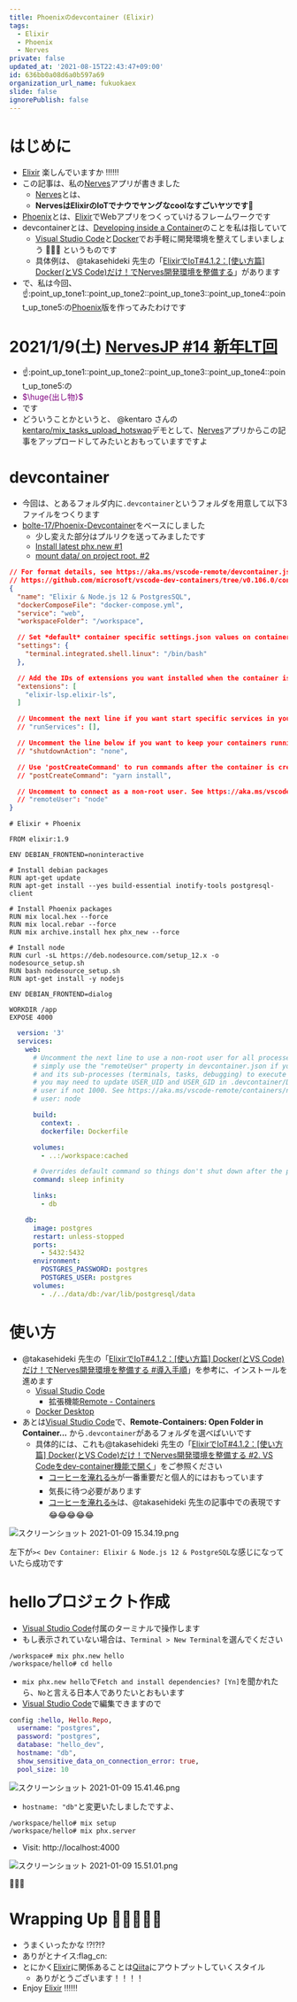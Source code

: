 ```yaml
---
title: Phoenixのdevcontainer (Elixir)
tags:
  - Elixir
  - Phoenix
  - Nerves
private: false
updated_at: '2021-08-15T22:43:47+09:00'
id: 636bb0a08d6a0b597a69
organization_url_name: fukuokaex
slide: false
ignorePublish: false
---
```

# はじめに
- [Elixir](https://elixir-lang.org/) 楽しんでいますか :bangbang::bangbang::bangbang:
- この記事は、私の[Nerves](https://www.nerves-project.org/)アプリが書きました
    - [Nerves](https://www.nerves-project.org/)とは、
    - **NervesはElixirのIoTでナウでヤングなcoolなすごいヤツです:rocket:**
- [Phoenix](https://www.phoenixframework.org/)とは、[Elixir](https://elixir-lang.org/)でWebアプリをつくっていけるフレームワークです
- devcontainerとは、[Developing inside a Container](https://code.visualstudio.com/docs/remote/containers)のことを私は指していて
    - [Visual Studio Code](https://azure.microsoft.com/ja-jp/products/visual-studio-code/)と[Docker](https://www.docker.com/)でお手軽に開発環境を整えてしまいましょう :rocket::rocket::rocket: というものです
    - 具体例は、 @takasehideki 先生の「[ElixirでIoT#4.1.2：[使い方篇] Docker(とVS Code)だけ！でNerves開発環境を整備する](https://qiita.com/takasehideki/items/27005ba9c0d9eb693ea9)」があります
- で、私は今回、:point_up::point_up_tone1::point_up_tone2::point_up_tone3::point_up_tone4::point_up_tone5:の[Phoenix](https://www.phoenixframework.org/)版を作ってみたわけです

# 2021/1/9(土) [NervesJP #14 新年LT回](https://nerves-jp.connpass.com/event/199455/)
- :point_up::point_up_tone1::point_up_tone2::point_up_tone3::point_up_tone4::point_up_tone5:の
- <font color="purple">$\huge{出し物}$</font>
- です
- どういうことかというと、 @kentaro さんの[kentaro/mix_tasks_upload_hotswap](https://github.com/kentaro/mix_tasks_upload_hotswap)デモとして、[Nerves](https://www.nerves-project.org/)アプリからこの記事をアップロードしてみたいとおもっていますですよ

# devcontainer
- 今回は、とあるフォルダ内に`.devcontainer`というフォルダを用意して以下3ファイルをつくります
- [bolte-17/Phoenix-Devcontainer](https://github.com/bolte-17/Phoenix-Devcontainer)をベースにしました
    - 少し変えた部分はプルリクを送ってみましたです
    - [Install latest phx.new #1](https://github.com/bolte-17/Phoenix-Devcontainer/pull/1)
    - [mount data/ on project root. #2](https://github.com/bolte-17/Phoenix-Devcontainer/pull/2)

```json:.devcontainer/devcontainer.json
// For format details, see https://aka.ms/vscode-remote/devcontainer.json or this file's README at:
// https://github.com/microsoft/vscode-dev-containers/tree/v0.106.0/containers/elm
{
  "name": "Elixir & Node.js 12 & PostgresSQL",
  "dockerComposeFile": "docker-compose.yml",
  "service": "web",
  "workspaceFolder": "/workspace",

  // Set *default* container specific settings.json values on container create.
  "settings": {
    "terminal.integrated.shell.linux": "/bin/bash"
  },

  // Add the IDs of extensions you want installed when the container is created.
  "extensions": [
    "elixir-lsp.elixir-ls",
  ]

  // Uncomment the next line if you want start specific services in your Docker Compose config.
  // "runServices": [],

  // Uncomment the line below if you want to keep your containers running after VS Code shuts down.
  // "shutdownAction": "none",

  // Use 'postCreateCommand' to run commands after the container is created.
  // "postCreateCommand": "yarn install",

  // Uncomment to connect as a non-root user. See https://aka.ms/vscode-remote/containers/non-root.
  // "remoteUser": "node"
}
```

```docker:.devcontainer/Dockerfile
# Elixir + Phoenix

FROM elixir:1.9

ENV DEBIAN_FRONTEND=noninteractive

# Install debian packages
RUN apt-get update
RUN apt-get install --yes build-essential inotify-tools postgresql-client

# Install Phoenix packages
RUN mix local.hex --force
RUN mix local.rebar --force
RUN mix archive.install hex phx_new --force

# Install node
RUN curl -sL https://deb.nodesource.com/setup_12.x -o nodesource_setup.sh
RUN bash nodesource_setup.sh
RUN apt-get install -y nodejs

ENV DEBIAN_FRONTEND=dialog

WORKDIR /app
EXPOSE 4000
```

```docker:.devcontainer/docker-compose.yml
  version: '3'
  services:
    web:
      # Uncomment the next line to use a non-root user for all processes. You can also
      # simply use the "remoteUser" property in devcontainer.json if you just want VS Code
      # and its sub-processes (terminals, tasks, debugging) to execute as the user. On Linux,
      # you may need to update USER_UID and USER_GID in .devcontainer/Dockerfile to match your
      # user if not 1000. See https://aka.ms/vscode-remote/containers/non-root for details.
      # user: node

      build:
        context: .
        dockerfile: Dockerfile

      volumes:
        - ..:/workspace:cached

      # Overrides default command so things don't shut down after the process ends.
      command: sleep infinity

      links:
        - db

    db:
      image: postgres
      restart: unless-stopped
      ports:
        - 5432:5432
      environment:
        POSTGRES_PASSWORD: postgres
        POSTGRES_USER: postgres
      volumes:
        - ./../data/db:/var/lib/postgresql/data
```

# 使い方
- @takasehideki 先生の「[ElixirでIoT#4.1.2：[使い方篇] Docker(とVS Code)だけ！でNerves開発環境を整備する #導入手順](https://qiita.com/takasehideki/items/27005ba9c0d9eb693ea9#%E5%B0%8E%E5%85%A5%E6%89%8B%E9%A0%86)」を参考に、インストールを進めます
    - [Visual Studio Code](https://code.visualstudio.com/download)
        - 拡張機能[Remote - Containers](https://marketplace.visualstudio.com/items?itemName=ms-vscode-remote.remote-containers)
    - [Docker Desktop](https://www.docker.com/products/docker-desktop)
- あとは[Visual Studio Code](https://code.visualstudio.com/download)で、**Remote-Containers: Open Folder in Container...** から`.devcontainer`があるフォルダを選べばいいです
    - 具体的には、これも@takasehideki 先生の「[ElixirでIoT#4.1.2：[使い方篇] Docker(とVS Code)だけ！でNerves開発環境を整備する #2. VS Codeをdev-container機能で開く](https://qiita.com/takasehideki/items/27005ba9c0d9eb693ea9#2-vs-code%E3%82%92dev-container%E6%A9%9F%E8%83%BD%E3%81%A7%E9%96%8B%E3%81%8F)」をご参照ください
        - [コーヒーを淹れる:coffee:](https://qiita.com/takasehideki/items/27005ba9c0d9eb693ea9#3-%E3%82%B3%E3%83%BC%E3%83%92%E3%83%BC%E3%82%92%E6%B7%B9%E3%82%8C%E3%82%8Bcoffee)が一番重要だと個人的にはおもっています
        - 気長に待つ必要があります
        - [コーヒーを淹れる:coffee:](https://qiita.com/takasehideki/items/27005ba9c0d9eb693ea9#3-%E3%82%B3%E3%83%BC%E3%83%92%E3%83%BC%E3%82%92%E6%B7%B9%E3%82%8C%E3%82%8Bcoffee)は、@takasehideki 先生の記事中での表現です :joy::joy::joy::joy::joy:

![スクリーンショット 2021-01-09 15.34.19.png](https://qiita-image-store.s3.ap-northeast-1.amazonaws.com/0/131808/63ddeaaa-a162-00cd-4d8c-445036c0d982.png)

左下が`>< Dev Container: Elixir & Node.js 12 & PostgreSQL`な感じになっていたら成功です



# helloプロジェクト作成

- [Visual Studio Code](https://code.visualstudio.com/download)付属のターミナルで操作します
- もし表示されていない場合は、`Terminal > New Terminal`を選んでください

```
/workspace# mix phx.new hello
/workspace/hello# cd hello
```

- `mix phx.new hello`で`Fetch and install dependencies? [Yn]`を聞かれたら、`No`と言える日本人でありたいとおもいます
- [Visual Studio Code](https://code.visualstudio.com/download)で編集できますので

```elixir:hello/config/dev.exs
config :hello, Hello.Repo,
  username: "postgres",
  password: "postgres",
  database: "hello_dev",
  hostname: "db",
  show_sensitive_data_on_connection_error: true,
  pool_size: 10
```

![スクリーンショット 2021-01-09 15.41.46.png](https://qiita-image-store.s3.ap-northeast-1.amazonaws.com/0/131808/adeea5df-45dc-f2aa-22c7-c43d01ec68fd.png)


- `hostname: "db"`と変更いたしましたですよ、


```
/workspace/hello# mix setup
/workspace/hello# mix phx.server
```

- Visit: http://localhost:4000

![スクリーンショット 2021-01-09 15.51.01.png](https://qiita-image-store.s3.ap-northeast-1.amazonaws.com/0/131808/40bb2958-7cd8-2d6c-120a-3377b9812afe.png)


:tada::tada::tada:

# Wrapping Up 🎍🎍🎍🎍🎍
- うまくいったかな :interrobang::interrobang::interrobang:
- ありがとナイス:flag_cn:
- とにかく[Elixir](https://elixir-lang.org/)に関係あることは[Qiita](https://qiita.com/)にアウトプットしていくスタイル
    - ありがとうございます！！！！
- Enjoy [Elixir](https://elixir-lang.org/) :bangbang::bangbang::bangbang:


